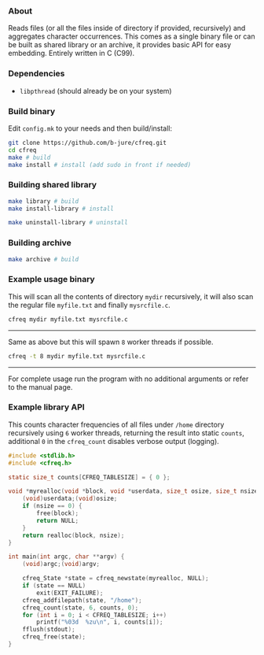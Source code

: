 ### About
Reads files (or all the files inside of directory if provided, recursively) and
aggregates character occurrences. This comes as a single binary file or can be
built as shared library or an archive, it provides basic API for easy embedding.
Entirely written in C (C99).
### Dependencies
- `libpthread` (should already be on your system)
### Build binary
Edit `config.mk` to your needs and then build/install:
```sh
git clone https://github.com/b-jure/cfreq.git
cd cfreq
make # build
make install # install (add sudo in front if needed)
```
### Building shared library
```sh
make library # build
make install-library # install
```
```sh
make uninstall-library # uninstall
```
### Building archive
```sh
make archive # build
```
### Example usage binary
This will scan all the contents of directory `mydir` recursively, it will also
scan the regular file `myfile.txt` and finally `mysrcfile.c`.
```sh
cfreq mydir myfile.txt mysrcfile.c
```
---
Same as above but this will spawn `8` worker threads if possible.
```sh
cfreq -t 8 mydir myfile.txt mysrcfile.c
```
---
For complete usage run the program with no additional arguments or refer to the
manual page.
### Example library API
This counts character frequencies of all files under `/home` directory recursively
using `6` worker threads, returning the result into static `counts`, additional
`0` in the `cfreq_count` disables verbose output (logging).
```c
#include <stdlib.h>
#include <cfreq.h>

static size_t counts[CFREQ_TABLESIZE] = { 0 };

void *myrealloc(void *block, void *userdata, size_t osize, size_t nsize) {
	(void)userdata;(void)osize;
	if (nsize == 0) {
		free(block);
		return NULL;
	}
	return realloc(block, nsize);
}

int main(int argc, char **argv) {
	(void)argc;(void)argv;

	cfreq_State *state = cfreq_newstate(myrealloc, NULL);
	if (state == NULL)
		exit(EXIT_FAILURE);
	cfreq_addfilepath(state, "/home");
	cfreq_count(state, 6, counts, 0);
	for (int i = 0; i < CFREQ_TABLESIZE; i++)
		printf("%03d  %zu\n", i, counts[i]);
	fflush(stdout);
	cfreq_free(state);
}
```
